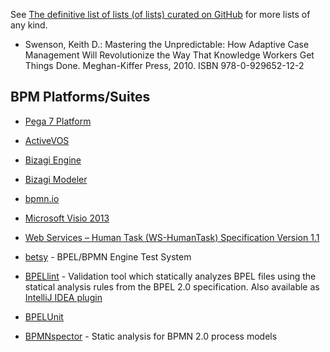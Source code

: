 





See [The definitive list of lists (of lists) curated on GitHub](https://github.com/jnv/lists) for more lists of any kind.






* Swenson, Keith D.: Mastering the Unpredictable: How Adaptive Case Management Will Revolutionize the Way That Knowledge Workers Get Things Done. Meghan-Kiffer Press, 2010. ISBN 978-0-929652-12-2


## BPM Platforms/Suites











* [Pega 7 Platform](http://www.pega.com/products/pega-7)







* [ActiveVOS](http://www.activevos.com/)


* [Bizagi Engine](http://www.bizagi.com/en/products/bpm-suite/engine)
















* [Bizagi Modeler](http://www.bizagi.com/en/products/bpm-suite/modeler)
* [bpmn.io](http://bpmn.io/)



* [Microsoft Visio 2013](https://blogs.office.com/2012/11/19/introducing-bpmn-2-0-in-visio/)

















* [Web Services – Human Task (WS-HumanTask) Specification Version 1.1](http://docs.oasis-open.org/bpel4people/ws-humantask-1.1-spec-cs-01.html)


* [betsy](https://github.com/uniba-dsg/betsy) - BPEL/BPMN Engine Test System
* [BPELlint](https://github.com/uniba-dsg/BPELlint) - Validation tool which statically analyzes BPEL files using the statical analysis rules from the BPEL 2.0 specification. Also available as [IntelliJ IDEA plugin](https://github.com/uniba-dsg/BPELlint-idea)
* [BPELUnit](http://bpelunit.github.io)
* [BPMNspector](https://github.com/uniba-dsg/BPMNspector) - Static analysis for BPMN 2.0 process models

